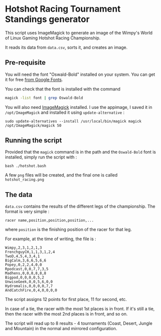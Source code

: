 Hotshot Racing Tournament Standings generator
=============================================

This script uses ImageMagick to generate an image of the Wimpy's World of Linux Gaming Hotshot Racing Championship.

It reads its data from `data.csv`, sorts it, and creates an image.

Pre-requisite
-------------
You will need the font "Oswald-Bold" installed on your system. You can get it for free [from Google Fonts](https://fonts.google.com/specimen/Oswald).

You can check that the font is installed with the command 
```bash
magick -list font | grep Oswald-Bold
```

You will also need [ImageMagick](https://imagemagick.org/script/download.php#unix) installed. I use the appimage, I saved it in `/opt/ImageMagick` and installed it using `update-alternative` : 
```
sudo update-alternatives --install /usr/local/bin/magick magick /opt/ImageMagick/magick 50
```

Running the script
------------------

Provided that the `magick` command is in the path and the `Oswald-Bold` font is installed, simply run the script with :
```
bash ./hotshot.bash
```
A few `png` files will be created, and the final one is called `hotshot_racing.png`

The data
--------
`data.csv` contains the results of the different legs of the championship. The format is very simple :

```csv
racer name,position,position,position,...
```

where `position` is the finishing position of the racer for that leg.

For example, at the time of writing, the file is :

```csv
Wimpy,2,3,1,2,1,3
FrenchguyCH,1,1,3,1,2,4
TwoD,4,5,4,3,4,1
BigCalm,3,6,6,5,6,6
Popey,0,2,2,4,0,0
Rpodcast,0,0,7,7,3,5
Madhens,0,0,8,8,8,8
Bigpod,0,0,0,0,5,2
UnwiseGeek,0,0,5,6,0,0
Hydromalis,0,0,0,0,7,7
AndCatchFire,0,4,0,0,0,0
```

The script assigns 12 points for first place, 11 for second, etc.

In case of a tie, the racer with the most 1st places is in front. If it's still a tie, then the racer with the most 2nd places is in front, and so on.

The script will read up to 8 results - 4 tournaments (Coast, Desert, Jungle and Mountain) in the normal and mirrored configuration.
